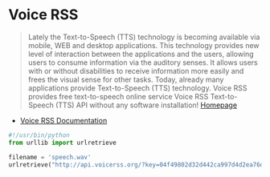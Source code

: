 # Voice RSS

> Lately the Text-to-Speech (TTS) technology is becoming available via mobile, WEB and desktop applications. This technology provides new level of interaction between the applications and the users, allowing users to consume information via the auditory senses. It allows users with or without disabilities to receive information more easily and frees the visual sense for other tasks. Today, already many applications provide Text-to-Speech (TTS) technology. Voice RSS provides free text-to-speech online service Voice RSS Text-to-Speech (TTS) API without any software installation! [Homepage](http://www.voicerss.org/)

- [Voice RSS Documentation](http://www.voicerss.org/api/documentation.aspx)

```python
#!/usr/bin/python
from urllib import urlretrieve

filename = 'speech.wav'
urlretrieve("http://api.voicerss.org/?key=04f49802d32d442ca997d4d2ea76d3d5&hl=en-us&c=wav&src=Hello World", filename)
```
